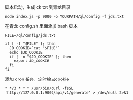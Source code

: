 脚本启动，生成 ck txt 到青龙目录

```node index.js -p 9000 -o YOURPATH/ql/config -f jds.txt```

在青龙 config.sh 里面添加 bash 脚本

```
FILE=/ql/config/jds.txt

if [ -f "$FILE" ]; then
  JD_COOKIE=`cat "$FILE"`
  echo $JD_COOKIE
  if [ -n "$JD_COOKIE" ]; then
    export JD_COOKIE
  fi
fi
```
添加 cron 任务，定时输出cookie

```* */3 * * * /usr/bin/curl -fsSL 'http://127.0.0.1:9002/api/v1/generate' > /dev/null 2>&1```
